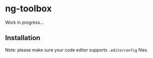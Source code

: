 # ng-toolbox

Work in progress...

## Installation

Note: please make sure your code editor supports `.editorconfig` files.

